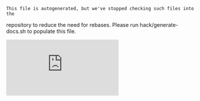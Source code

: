 <!-- BEGIN MUNGE: UNVERSIONED_WARNING -->


<!-- END MUNGE: UNVERSIONED_WARNING -->

    This file is autogenerated, but we've stopped checking such files into the
repository to reduce the need for rebases. Please run hack/generate-docs.sh to
populate this file.

    

<!-- BEGIN MUNGE: IS_VERSIONED -->
<!-- TAG IS_VERSIONED -->
<!-- END MUNGE: IS_VERSIONED -->

        
<!-- BEGIN MUNGE: GENERATED_ANALYTICS -->
[![Analytics](https://kubernetes-site.appspot.com/UA-36037335-10/GitHub/docs/user-guide/kubectl/kubectl_create_secret_docker-registry.md?pixel)]()
<!-- END MUNGE: GENERATED_ANALYTICS -->
